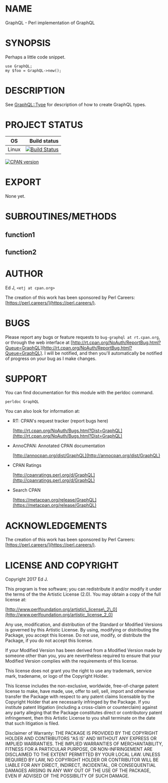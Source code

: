 # NAME

GraphQL - Perl implementation of GraphQL

# SYNOPSIS

Perhaps a little code snippet.

    use GraphQL;
    my $foo = GraphQL->new();

# DESCRIPTION

See [GraphQL::Type](https://metacpan.org/pod/GraphQL::Type) for description of how to create GraphQL types.

# PROJECT STATUS

| OS      |  Build status |
|:-------:|--------------:|
| Linux   | [![Build Status](https://travis-ci.org/graphql-perl/graphql-perl.svg?branch=master)](https://travis-ci.org/graphql-perl/graphql-perl) |

[![CPAN version](https://badge.fury.io/pl/GraphQL.svg)](https://metacpan.org/pod/GraphQL)

# EXPORT

None yet.

# SUBROUTINES/METHODS

## function1

## function2

# AUTHOR

Ed J, `<etj at cpan.org>`

The creation of this work has been sponsored by Perl Careers:
[https://perl.careers/](https://perl.careers/).

# BUGS

Please report any bugs or feature requests to `bug-graphql at rt.cpan.org`, or through
the web interface at [http://rt.cpan.org/NoAuth/ReportBug.html?Queue=GraphQL](http://rt.cpan.org/NoAuth/ReportBug.html?Queue=GraphQL).  I will be notified, and then you'll
automatically be notified of progress on your bug as I make changes.

# SUPPORT

You can find documentation for this module with the perldoc command.

    perldoc GraphQL

You can also look for information at:

- RT: CPAN's request tracker (report bugs here)

    [http://rt.cpan.org/NoAuth/Bugs.html?Dist=GraphQL](http://rt.cpan.org/NoAuth/Bugs.html?Dist=GraphQL)

- AnnoCPAN: Annotated CPAN documentation

    [http://annocpan.org/dist/GraphQL](http://annocpan.org/dist/GraphQL)

- CPAN Ratings

    [http://cpanratings.perl.org/d/GraphQL](http://cpanratings.perl.org/d/GraphQL)

- Search CPAN

    [https://metacpan.org/release/GraphQL](https://metacpan.org/release/GraphQL)

# ACKNOWLEDGEMENTS

The creation of this work has been sponsored by Perl Careers:
[https://perl.careers/](https://perl.careers/).

# LICENSE AND COPYRIGHT

Copyright 2017 Ed J.

This program is free software; you can redistribute it and/or modify it
under the terms of the the Artistic License (2.0). You may obtain a
copy of the full license at:

[http://www.perlfoundation.org/artistic\_license\_2\_0](http://www.perlfoundation.org/artistic_license_2_0)

Any use, modification, and distribution of the Standard or Modified
Versions is governed by this Artistic License. By using, modifying or
distributing the Package, you accept this license. Do not use, modify,
or distribute the Package, if you do not accept this license.

If your Modified Version has been derived from a Modified Version made
by someone other than you, you are nevertheless required to ensure that
your Modified Version complies with the requirements of this license.

This license does not grant you the right to use any trademark, service
mark, tradename, or logo of the Copyright Holder.

This license includes the non-exclusive, worldwide, free-of-charge
patent license to make, have made, use, offer to sell, sell, import and
otherwise transfer the Package with respect to any patent claims
licensable by the Copyright Holder that are necessarily infringed by the
Package. If you institute patent litigation (including a cross-claim or
counterclaim) against any party alleging that the Package constitutes
direct or contributory patent infringement, then this Artistic License
to you shall terminate on the date that such litigation is filed.

Disclaimer of Warranty: THE PACKAGE IS PROVIDED BY THE COPYRIGHT HOLDER
AND CONTRIBUTORS "AS IS' AND WITHOUT ANY EXPRESS OR IMPLIED WARRANTIES.
THE IMPLIED WARRANTIES OF MERCHANTABILITY, FITNESS FOR A PARTICULAR
PURPOSE, OR NON-INFRINGEMENT ARE DISCLAIMED TO THE EXTENT PERMITTED BY
YOUR LOCAL LAW. UNLESS REQUIRED BY LAW, NO COPYRIGHT HOLDER OR
CONTRIBUTOR WILL BE LIABLE FOR ANY DIRECT, INDIRECT, INCIDENTAL, OR
CONSEQUENTIAL DAMAGES ARISING IN ANY WAY OUT OF THE USE OF THE PACKAGE,
EVEN IF ADVISED OF THE POSSIBILITY OF SUCH DAMAGE.
